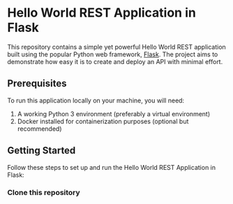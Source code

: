 # Hello World REST Application in Flask

This repository contains a simple yet powerful Hello World REST application built using the popular Python web framework, [Flask](https://flask.palletsprojects.com/). The project aims to demonstrate how easy it is to create and deploy an API with minimal effort.

## Prerequisites
To run this application locally on your machine, you will need:
1. A working Python 3 environment (preferably a virtual environment)
2. Docker installed for containerization purposes (optional but recommended)

## Getting Started
Follow these steps to set up and run the Hello World REST Application in Flask:

### Clone this repository